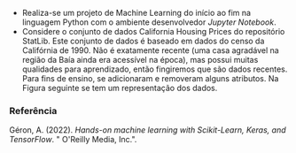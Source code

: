 - Realiza-se um projeto de Machine Learning do início ao fim na linguagem Python com o ambiente desenvolvedor *Jupyter Notebook*. 
- Considere o conjunto de dados California Housing Prices do repositório StatLib. Este conjunto de dados é baseado em dados do censo da Califórnia de 1990. Não é exatamente recente (uma casa agradável na região da Baía ainda era acessível na época), mas possui muitas qualidades para aprendizado, então fingiremos que são dados recentes. Para fins de ensino, se adicionaram e removeram alguns atributos. Na Figura seguinte se tem um representação dos dados.

### Referência 

Géron, A. (2022). *Hands-on machine learning with Scikit-Learn, Keras, and TensorFlow*. " O'Reilly Media, Inc.".

